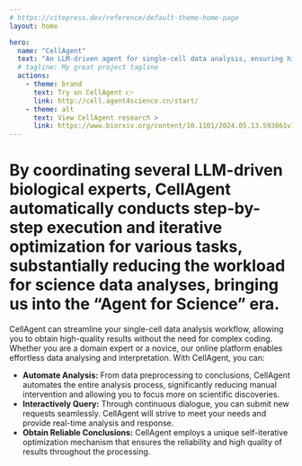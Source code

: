 ```yaml
---
# https://vitepress.dev/reference/default-theme-home-page
layout: home

hero:
  name: "CellAgent"
  text: "An LLM-driven agent for single-cell data analysis, ensuring high-quality results with minimal effort."
  # tagline: My great project tagline
  actions:
    - theme: brand
      text: Try on CellAgent 👉
      link: http://cell.agent4science.cn/start/
    - theme: alt
      text: View CellAgent research >
      link: https://www.biorxiv.org/content/10.1101/2024.05.13.593861v1
---
```

<script setup>
import { watch, ref, onMounted } from 'vue';
import { useData } from 'vitepress'
import { useTheme } from 'vuetify'

const { isDark } = useData();
const theme = useTheme()

watch(isDark, value => {
  theme.global.name.value = value ? 'dark' : 'light'
}, { immediate: true })

const tab = ref('0')
const isCN = ref(false)

onMounted(async function assertInCN() {
  // try {
  //   const response = await fetch('//ipinfo.io/json');
  //   const address = await response.json();

  //   isCN.value = address.country === 'CN';
  // } catch {
  //   isCN.value = false;
  // }
    const img = new Image();
    img.src = "https://www.youtube.com/favicon.ico";
    img.onload = () => {
      // console.log("false --")
      isCN.value = false
    };
    img.onerror = () => {
      // console.log("true --")
      isCN.value = true
    };
})
</script>

<!--@include: ./sections/banner.md-->
<div class="my-16"></div>

# By coordinating several LLM-driven biological experts, CellAgent automatically conducts step-by-step execution and iterative optimization for various tasks, substantially reducing the workload for science data analyses, bringing us into the “Agent for Science” era.

<!--@include: ./sections/features.md-->

<!--@include: ./sections/examples.md-->

<div class="my-16"></div>

<!--@include: ./sections/comparation.md-->

<div class="my-16"></div>

CellAgent can streamline your single-cell data analysis workflow, allowing you to obtain high-quality results without the need for complex coding. Whether you are a domain expert or a novice, our online platform enables effortless data analysing and interpretation. With CellAgent, you can:

<div class="mx-8 px-4">

* **Automate Analysis:** From data preprocessing to conclusions, CellAgent automates the entire analysis process, significantly reducing manual intervention and allowing you to focus more on scientific discoveries.
* **Interactively Query:** Through continuous dialogue, you can submit new requests seamlessly. CellAgent will strive to meet your needs and provide real-time analysis and response.
* **Obtain Reliable Conclusions:** CellAgent employs a unique self-iterative optimization mechanism that ensures the reliability and high quality of results throughout the processing.
</div>

<!--@include: ./sections/more.md-->
